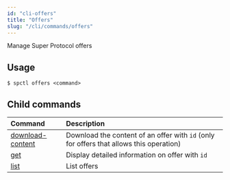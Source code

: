 ```yaml
---
id: "cli-offers"
title: "Offers"
slug: "/cli/commands/offers"
---
```


Manage Super Protocol offers

## Usage

```
$ spctl offers <command>
```

## Child commands

|**Command**|**Description**|
| :- | :- |
|[download-content](/testnet/cli/commands/offers/download-content)|Download the content of an offer with `id` (only for offers that allows this operation)|
|[get](/testnet/cli/commands/offers/get)|Display detailed information on offer with `id`|
|[list](/testnet/cli/commands/offers/list)|List offers|
